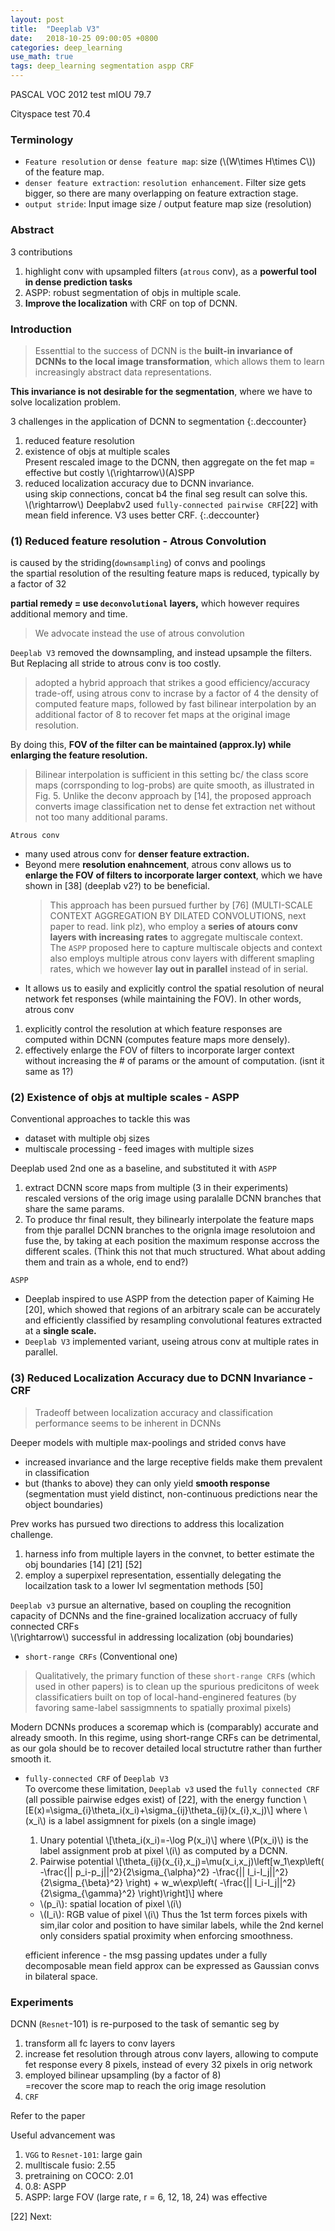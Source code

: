 ```yaml
---
layout: post
title:  "Deeplab V3"
date:   2018-10-25 09:00:05 +0800
categories: deep_learning
use_math: true
tags: deep_learning segmentation aspp CRF
---
```


PASCAL VOC 2012 test mIOU 79.7

Cityspace test 70.4





### Terminology
* `Feature resolution` or `dense feature map`: size (\\(W\times H\times C\\)) of the feature map.
* `denser feature extraction`: `resolution enhancement`. Filter size gets bigger, so there are many overlapping on feature extraction stage.
* `output stride`: Input image size / output feature map size (resolution)

### Abstract
3 contributions
1. highlight conv with upsampled filters (`atrous` conv), as a __powerful tool in dense prediction tasks__
2. ASPP: robust segmentation of objs in multiple scale.
3. __Improve the localization__ with CRF on top of DCNN.

### Introduction
> Essenttial to the success of DCNN is the __built-in invariance of DCNNs to the local image transformation__, which allows them to learn increasingly abstract data representations.

__This invariance is not desirable for the segmentation__, where we have to solve localization problem.


3 challenges in the application of DCNN to segmentation
{:.deccounter}
1. reduced feature resolution
2. existence of objs at multiple scales  
	Present rescaled image to the DCNN, then aggregate on the fet map = effective but costly
	\\(\rightarrow\\)(A)SPP
3. reduced localization accuracy due to DCNN invariance.  
	using skip connections, concat b4 the final seg result can solve this.  
	\\(\rightarrow\\) Deeplabv2 used `fully-connected pairwise CRF`[22] with mean field inference. V3 uses better CRF.
{:.deccounter}


### (1) Reduced feature resolution - Atrous Convolution
is caused by the striding(`downsampling`) of convs and poolings  
the spartial resolution of the resulting feature maps is reduced, typically by a factor of 32
	
__partial remedy = use `deconvolutional` layers,__ which however requires additional memory and time.

> We advocate instead the use of atrous convolution
	

`Deeplab V3` removed the downsampling, and instead upsample the filters. But Replacing all stride to atrous conv is too costly.
> adopted a hybrid approach that strikes a good efficiency/accuracy trade-off, using atrous conv to incrase by a factor of 4 the density of computed feature maps, followed by fast bilinear interpolation by an additional factor of 8 to recover fet maps at the original image resolution.  

By doing this, __FOV of the filter can be maintained (approx.ly) while enlarging the feature resolution.__

> Bilinear interpolation is sufficient in this setting bc/ the class score maps (corrsponding to log-probs) are quite smooth, as illustrated in Fig. 5. Unlike the deconv approach by [14], the proposed approach converts image classification net to dense fet extraction net without not too many additional params.


	
`Atrous conv`  
* many used atrous conv for __denser feature extraction.__
* Beyond mere __resolution enahncement__, atrous conv allows us to __enlarge the FOV of filters to incorporate larger context__, which we have shown in [38] (deeplab v2?) to be beneficial.   
	> This approach has been pursued further by [76] (MULTI-SCALE CONTEXT AGGREGATION BY DILATED CONVOLUTIONS, next paper to read. link plz), who employ a __series of atours conv layers with increasing rates__ to aggregate multiscale context.  
	The `ASPP`  proposed here to capture multiscale objects and context also employs multiple atrous conv layers with different smapling rates, which we however __lay out in parallel__ instead of in serial.
* It allows us to easily and explicitly control the spatial resolution of neural network fet responses (while maintaining the FOV).
In other words, atrous conv
1. explicitly control the resolution at which feature responses are computed within DCNN (computes feature maps more densely).  
2. effectively enlarge the FOV of filters to incorporate larger context without increasing the # of params or the amount of computation. (isnt it same as 1?)

### (2) Existence of objs at multiple scales - ASPP
Conventional approaches to tackle this was
* dataset with multiple obj sizes
* multiscale processing - feed images with multiple sizes

Deeplab used 2nd one as a baseline, and substituted it with `ASPP`
1. extract DCNN score maps from multiple (3 in their experiments) rescaled versions of the orig image using paralalle DCNN branches that share the same params.
2. To produce thr final result, they bilinearly interpolate the feature maps from thje parallel DCNN branches to the orignla image resolutoion and fuse the, by taking at each position the maximum response accross the different scales. (Think this not that much structured. What about adding them and train as a whole, end to end?)


`ASPP`
* Deeplab inspired to use ASPP from the detection paper of Kaiming He [20], which showed that regions of an arbitrary scale can be accurately and efficiently classified by resampling convolutional features extracted at a __single scale.__
* `Deeplab V3` implemented variant, useing atrous conv at multiple rates in parallel.

### (3) Reduced Localization Accuracy due to DCNN Invariance - CRF
> Tradeoff between localization accuracy and classification performance seems to be inherent in DCNNs

Deeper models with multiple max-poolings and strided convs have
* increased invariance and the large receptive fields make them prevalent in classification
* but (thanks to above) they can only yield __smooth response__ (segmentation must yield distinct, non-continuous predictions near the object boundaries)

Prev works has pursued two directions to address this localization challenge.
1. harness info from multiple layers in the convnet, to better estimate the obj boundaries [14] [21] [52]
2. employ a superpixel representation, essentially delegating the locailzation task to a lower lvl segmentation methods [50]

`Deeplab v3` pursue an alternative, based on coupling the recognition capacity of DCNNs and the fine-grained localization accruacy of fully connected CRFs  
\\(\rightarrow\\) successful in addressing localization (obj boundaries)

* `short-range CRFs` (Conventional one)  
> Qualitatively, the primary function of these `short-range CRF`s (which used in other papers) is to clean up the spurious predicitons of week classificatiers built on top of local-hand-enginered features (by favoring same-label sassigmnents to spatially proximal pixels) 

Modern DCNNs produces a scoremap which is (comparably) accurate and already smooth. In this regime, using short-range CRFs can be detrimental, as our gola should be to recover detailed local structutre rather than further smooth it.

* `fully-connected CRF` of `Deeplab V3`  
	To overcome these limitation, `Deeplab v3` used the `fully connected CRF` (all possible pairwise edges exist) of [22], with the energy function \\[E(x)=\sigma\_\{i\}\theta\_i(x\_i)+\sigma\_\{ij\}\theta\_\{ij\}(x\_\{i\},x\_j)\\] where \\(x\_i\\) is a label assigmnent for pixels (on a single image)
	1. Unary potential
	\\[\theta\_i(x\_i)=-\log P(x\_i)\\]
	where \\(P(x_i)\\) is the label assignment prob at pixel \\(i\\) as computed by a DCNN.
	2. Pairwise potential
	\\[\theta\_\{ij\}(x\_\{i\},x\_j)=\mu(x\_i,x\_j)\left[w_1\exp\left( -\frac\{\|| p\_i-p\_j\||^2\}\{2\sigma\_\{\alpha\}^2\} -\frac\{\|| I\_i-I\_j\||^2\}\{2\sigma\_\{\beta\}^2\} \right) + w_w\exp\left( -\frac\{\|| I\_i-I\_j\||^2\}\{2\sigma\_\{\gamma\}^2\} \right)\right]\\]
	where
	* \\(p\_i\\): spatial location of pixel \\(i\\)
	* \\(I\_i\\): RGB value of pixel \\(i\\)
	Thus the 1st term forces pixels with sim,ilar color and position to have similar labels, while the 2nd kernel only considers spatial proximity when enforcing smoothness.  
	
	efficient inference - the msg passing updates under a fully decomposable mean field approx can be expressed as Gaussian convs in bilateral space.


### Experiments
DCNN (`Resnet`-101) is re-purposed to the task of semantic seg by
1. transform all fc layers to conv layers
2. increase fet resolution through atrous conv layers, allowing to compute fet response every 8 pixels, instead of every 32 pixels in orig network
3. employed bilinear upsampling (by a factor of 8)  
=recover the score map to reach the orig image resolution
4. `CRF`

Refer to the paper

Useful advancement was
1. `VGG` to `Resnet-101`: large gain
2. mulltiscale fusio: 2.55
3. pretraining on COCO: 2.01
4. 0.8: ASPP
5. ASPP: large FOV (large rate, r = 6, 12, 18, 24) was effective



[22]
Next:  
